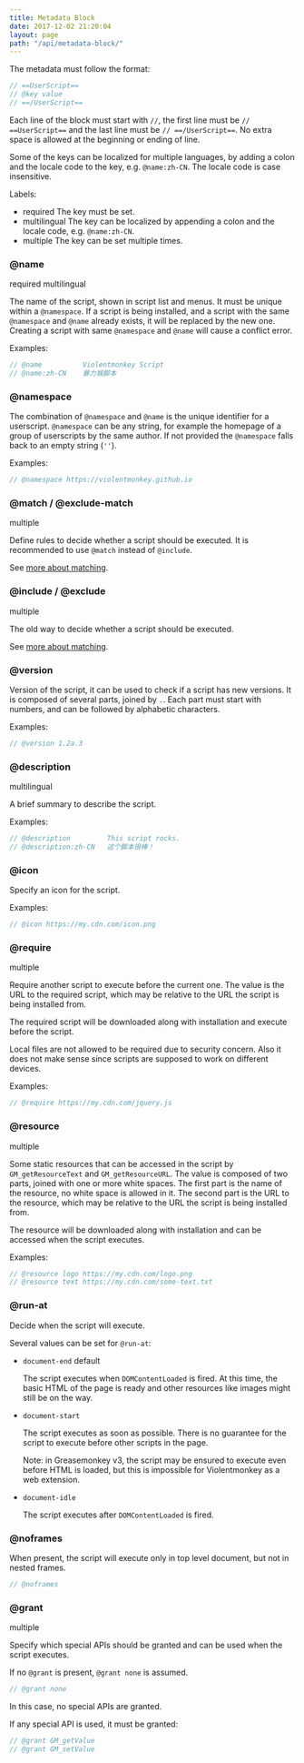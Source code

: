 ```yaml
---
title: Metadata Block
date: 2017-12-02 21:20:04
layout: page
path: "/api/metadata-block/"
---
```


The metadata must follow the format:
```js
// ==UserScript==
// @key value
// ==/UserScript==
```
Each line of the block must start with `//`, the first line must be `// ==UserScript==` and the last line must be `// ==/UserScript==`. No extra space is allowed at the beginning or ending of line.

Some of the keys can be localized for multiple languages, by adding a colon and the locale code to the key, e.g. `@name:zh-CN`. The locale code is case insensitive.

Labels:
- <span class="label">required</span> The key must be set.
- <span class="label">multilingual</span> The key can be localized by appending a colon and the locale code, e.g. `@name:zh-CN`.
- <span class="label">multiple</span> The key can be set multiple times.

### @name

<span class="label">required</span> <span class="label">multilingual</span>

The name of the script, shown in script list and menus. It must be unique within a `@namespace`. If a script is being installed, and a script with the same `@namespace` and `@name` already exists, it will be replaced by the new one. Creating a script with same `@namespace` and `@name` will cause a conflict error.

Examples:

```js
// @name          Violentmonkey Script
// @name:zh-CN    暴力猴脚本
```

### @namespace

The combination of `@namespace` and `@name` is the unique identifier for a userscript. `@namespace` can be any string, for example the homepage of a group of userscripts by the same author. If not provided the `@namespace` falls back to an empty string (`''`).

Examples:

```js
// @namespace https://violentmonkey.github.io
```

### @match / @exclude-match

<span class="label">multiple</span>

Define rules to decide whether a script should be executed. It is recommended to use `@match` instead of `@include`.

See [more about matching](../matching/).

### @include / @exclude

<span class="label">multiple</span>

The old way to decide whether a script should be executed.

See [more about matching](../matching/).

### @version

Version of the script, it can be used to check if a script has new versions. It is composed of several parts, joined by `.`. Each part must start with numbers, and can be followed by alphabetic characters.

Examples:

```js
// @version 1.2a.3
```

### @description

<span class="label">multilingual</span>

A brief summary to describe the script.

Examples:

```js
// @description         This script rocks.
// @description:zh-CN   这个脚本很棒！
```

### @icon

Specify an icon for the script.

Examples:

```js
// @icon https://my.cdn.com/icon.png
```

### @require

<span class="label">multiple</span>

Require another script to execute before the current one. The value is the URL to the required script, which may be relative to the URL the script is being installed from.

The required script will be downloaded along with installation and execute before the script.

Local files are not allowed to be required due to security concern. Also it does not make sense since scripts are supposed to work on different devices.

Examples:

```js
// @require https://my.cdn.com/jquery.js
```

### @resource

<span class="label">multiple</span>

Some static resources that can be accessed in the script by `GM_getResourceText` and `GM_getResourceURL`. The value is composed of two parts, joined with one or more white spaces. The first part is the name of the resource, no white space is allowed in it. The second part is the URL to the resource, which may be relative to the URL the script is being installed from.

The resource will be downloaded along with installation and can be accessed when the script executes.

Examples:

```js
// @resource logo https://my.cdn.com/logo.png
// @resource text https://my.cdn.com/some-text.txt
```

### @run-at

Decide when the script will execute.

Several values can be set for `@run-at`:

- `document-end` <span class="label label-primary">default</span>

  The script executes when `DOMContentLoaded` is fired. At this time, the basic HTML of the page is ready and other resources like images might still be on the way.

- `document-start`

  The script executes as soon as possible. There is no guarantee for the script to execute before other scripts in the page.

  Note: in Greasemonkey v3, the script may be ensured to execute even before HTML is loaded, but this is impossible for Violentmonkey as a web extension.

- `document-idle`

  The script executes after `DOMContentLoaded` is fired.

### @noframes

When present, the script will execute only in top level document, but not in nested frames.

```js
// @noframes
```

### @grant

<span class="label">multiple</span>

Specify which special APIs should be granted and can be used when the script executes.

If no `@grant` is present, `@grant none` is assumed.

```js
// @grant none
```

In this case, no special APIs are granted.

If any special API is used, it must be granted:

```js
// @grant GM_getValue
// @grant GM_setValue
```
